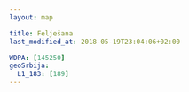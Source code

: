 ```yaml
---
layout: map

title: Felješana
last_modified_at: 2018-05-19T23:04:06+02:00

WDPA: [145250]
geoSrbija:
  L1_183: [189]
---
```

